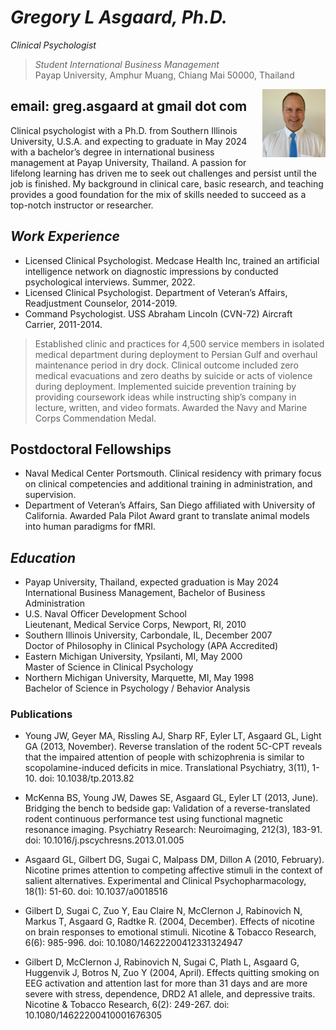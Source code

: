 # _Gregory L Asgaard, Ph.D._<br />
_Clinical Psychologist_<br />
> _Student International Business Management_<br />
> Payap University,
> Amphur Muang, Chiang Mai 50000, Thailand

<img src="Greg_Photoshop_Tie.png" width="20%" align="right">

## email: greg.asgaard at gmail dot com
 
Clinical psychologist with a Ph.D. from Southern Illinois University, U.S.A. and expecting to graduate in May 2024 with a bachelor’s degree in international business management at Payap University, Thailand. A passion for lifelong learning has driven me to seek out challenges and persist until the job is finished. My background in clinical care, basic research, and teaching provides a good foundation for the mix of skills needed to succeed as a top-notch instructor or researcher.
 
## _Work Experience_

- Licensed Clinical Psychologist. Medcase Health Inc, trained an artificial intelligence network on diagnostic impressions by conducted psychological interviews. Summer, 2022. <br />
- Licensed Clinical Psychologist. Department of Veteran’s Affairs, Readjustment Counselor, 2014-2019. <br />
- Command Psychologist. USS Abraham Lincoln (CVN-72) Aircraft Carrier, 2011-2014. <br />

> Established clinic and practices for 4,500 service members in isolated medical department during deployment to Persian Gulf and overhaul maintenance period in dry dock. Clinical outcome included zero medical evacuations and zero deaths by suicide or acts of violence during deployment. Implemented suicide prevention training by providing coursework ideas while instructing ship’s company in lecture, written, and video formats. Awarded the Navy and Marine Corps Commendation Medal.<br />

## Postdoctoral Fellowships

- Naval Medical Center Portsmouth. Clinical residency with primary focus on clinical competencies and additional training in administration, and supervision.<br />
- Department of Veteran’s Affairs, San Diego affiliated with University of California. Awarded Pala Pilot Award grant to translate animal models into human paradigms for fMRI.<br />
 
## _Education_

- Payap University, Thailand, expected graduation is May 2024<br />
International Business Management, Bachelor of Business Administration<br />
- U.S. Naval Officer Development School<br />
Lieutenant, Medical Service Corps, Newport, RI, 2010<br />
- Southern Illinois University, Carbondale, IL, December 2007<br />
Doctor of Philosophy in Clinical Psychology (APA Accredited)<br />
- Eastern Michigan University, Ypsilanti, MI, May 2000<br />
Master of Science in Clinical Psychology<br />
- Northern Michigan University, Marquette, MI, May 1998<br />
Bachelor of Science in Psychology / Behavior Analysis<br />

### Publications

* Young JW, Geyer MA, Rissling AJ, Sharp RF, Eyler LT, Asgaard GL, Light GA (2013, November). Reverse translation of the rodent 5C-CPT reveals that the impaired attention of people with schizophrenia is similar to scopolamine-induced deficits in mice. Translational Psychiatry, 3(11), 1-10. doi: 10.1038/tp.2013.82

* McKenna BS, Young JW, Dawes SE, Asgaard GL, Eyler LT (2013, June). Bridging the bench to bedside gap: Validation of a reverse-translated rodent continuous performance test using functional magnetic resonance imaging. Psychiatry Research: Neuroimaging, 212(3), 183-91. doi: 10.1016/j.pscychresns.2013.01.005

* Asgaard GL, Gilbert DG, Sugai C, Malpass DM, Dillon A (2010, February). Nicotine primes attention to competing affective stimuli in the context of salient alternatives. Experimental and Clinical Psychopharmacology, 18(1): 51-60. doi: 10.1037/a0018516

* Gilbert D, Sugai C, Zuo Y, Eau Claire N, McClernon J, Rabinovich N, Markus T, Asgaard G, Radtke R. (2004, December). Effects of nicotine on brain responses to emotional stimuli. Nicotine & Tobacco Research, 6(6): 985-996. doi: 10.1080/14622200412331324947

* Gilbert D, McClernon J, Rabinovich N, Sugai C, Plath L, Asgaard G, Huggenvik J, Botros N, Zuo Y (2004, April). Effects quitting smoking on EEG activation and attention last for more than 31 days and are more severe with stress, dependence, DRD2 A1 allele, and depressive traits. Nicotine & Tobacco Research, 6(2): 249-267. doi: 10.1080/14622200410001676305


